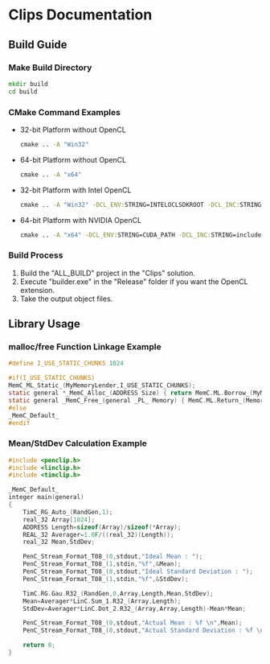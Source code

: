 ﻿# Clips Documentation

## Build Guide

### Make Build Directory

```cmd
mkdir build
cd build
```

### CMake Command Examples

* 32-bit Platform without OpenCL
  ```cmd
  cmake .. -A "Win32"
  ```

* 64-bit Platform without OpenCL
  ```cmd
  cmake .. -A "x64"
  ```

* 32-bit Platform with Intel OpenCL
  ```cmd
  cmake .. -A "Win32" -DCL_ENV:STRING=INTELOCLSDKROOT -DCL_INC:STRING=include -DCL_LIB:STRING=lib/x86
  ```

* 64-bit Platform with NVIDIA OpenCL
  ```cmd
  cmake .. -A "x64" -DCL_ENV:STRING=CUDA_PATH -DCL_INC:STRING=include -DCL_LIB:STRING=lib/x64
  ```

### Build Process

1. Build the "ALL_BUILD" project in the "Clips" solution.
2. Execute "builder.exe" in the "Release" folder if you want the OpenCL extension.
3. Take the output object files.

## Library Usage

### malloc/free Function Linkage Example

```c
#define I_USE_STATIC_CHUNKS 1024

#if(I_USE_STATIC_CHUNKS)
MemC_ML_Static_(MyMemoryLender,I_USE_STATIC_CHUNKS);
static general *_MemC_Alloc_(ADDRESS Size) { return MemC.ML.Borrow_(MyMemoryLender,Size); }
static general _MemC_Free_(general _PL_ Memory) { MemC.ML.Return_(Memory);return; }
#else
_MemC_Default_
#endif
```

### Mean/StdDev Calculation Example

```c
#include <penclip.h>
#include <linclip.h>
#include <timclip.h>

_MemC_Default_
integer main(general)
{
    TimC_RG_Auto_(RandGen,1);
    real_32 Array[1024];
    ADDRESS Length=sizeof(Array)/sizeof(*Array);
    REAL_32 Averager=1.0F/((real_32)(Length));
    real_32 Mean,StdDev;

    PenC_Stream_Format_T08_(0,stdout,"Ideal Mean : ");
    PenC_Stream_Format_T08_(1,stdin,"%f",&Mean);
    PenC_Stream_Format_T08_(0,stdout,"Ideal Standard Deviation : ");
    PenC_Stream_Format_T08_(1,stdin,"%f",&StdDev);

    TimC.RG.Gau.R32_(RandGen,0,Array,Length,Mean,StdDev);
    Mean=Averager*LinC.Sum_1.R32_(Array,Length);
    StdDev=Averager*LinC.Dot_2.R32_(Array,Array,Length)-Mean*Mean;

    PenC_Stream_Format_T08_(0,stdout,"Actual Mean : %f \n",Mean);
    PenC_Stream_Format_T08_(0,stdout,"Actual Standard Deviation : %f \n",StdDev);

    return 0;
}
```
